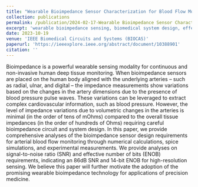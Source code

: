 ```yaml
---
title: "Wearable Bioimpedance Sensor Characterization for Blood Flow Monitoring"
collection: publications
permalink: /publication/2024-02-17-Wearable Bioimpedance Sensor Characterization for Blood Flow Monitoring-number-4
excerpt: 'wearable bioimpedance sensing, biomedical system design, effective number of bits, blood flow, cuffless blood pressure monitoring'
date: 2023-10-19
venue: 'IEEE Biomedical Circuits and Systems (BIOCAS)'
paperurl: 'https://ieeexplore.ieee.org/abstract/document/10388901'
citation: ''
---
```


Bioimpedance is a powerful wearable sensing modality for continuous and non-invasive human deep tissue monitoring. When bioimpedance sensors are placed on the human body aligned with the underlying arteries – such as radial, ulnar, and digital – the impedance measurements show variations based on the changes in the artery dimensions due to the presence of blood pressure pulse waves. These variations can be leveraged to extract complex cardiovascular information, such as blood pressure. However, the level of impedance variations due to volumetric changes in the arteries is minimal (in the order of tens of mOhms) compared to the overall tissue impedances (in the order of hundreds of Ohms) requiring careful bioimpedance circuit and system design. In this paper, we provide comprehensive analyses of the bioimpedance sensor design requirements for arterial blood flow monitoring through numerical calculations, spice simulations, and experimental measurements. We provide analyses on signal-to-noise ratio (SNR) and effective number of bits (ENOB) requirements, indicating an 86dB SNR and 14-bit ENOB for high-resolution sensing. We believe this paper will further motivate the adoption of the promising wearable bioimpedance technology for applications of precision medicine.
